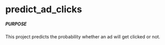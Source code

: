 # predict_ad_clicks

##### PURPOSE #####
This project predicts the probability whether an ad will get clicked or not.